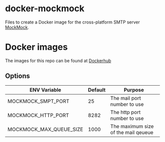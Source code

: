 # docker-mockmock
Files to create a Docker image for the cross-platform SMTP server [MockMock](https://github.com/tweakers-dev/MockMock).

# Docker images
The images for this repo can be found at [Dockerhub](https://hub.docker.com/r/robinong79/mockmock/)

## Options

| ENV Variable | Default | Purpose |
| ----- | ----- | ----- |
| MOCKMOCK_SMPT_PORT | 25 | The mail port number to use|
| MOCKMOCK_HTTP_PORT | 8282 | The http port number to use|
| MOCKMOCK_MAX_QUEUE_SIZE | 1000 | The maximum size of the mail qeueue|
